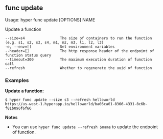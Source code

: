 ## func update

  Usage:	hyper func update [OPTIONS] NAME

  Update a function

    --size=s4                The size of containers to run the function (e.g. s1, s2, s3, s4, m1, m2, m3, l1, l2, l3)
    -e, --env=[]             Set environment variables
    --header=[]              The http response header of the endpoint of function status query
    --timeout=300            The maximum execution duration of function call
    --refresh                Whether to regenerate the uuid of function

### Examples

**Update a function:**

    $ hyper func update --size s3 --refresh helloworld
    https://us-west-1.hyperapp.io/helloworld/ba06ca01-8366-4331-8c6b-f81b096f6f66

**Notes**

* You can use `hyper func update --refresh $name` to update the endpoint of function.
